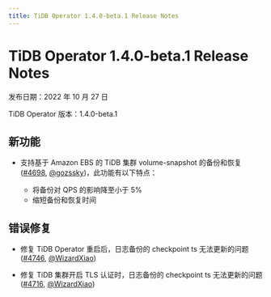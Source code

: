 ```yaml
---
title: TiDB Operator 1.4.0-beta.1 Release Notes
---
```


# TiDB Operator 1.4.0-beta.1 Release Notes

发布日期：2022 年 10 月 27 日

TiDB Operator 版本：1.4.0-beta.1

## 新功能

- 支持基于 Amazon EBS 的 TiDB 集群 volume-snapshot 的备份和恢复 ([#4698](https://github.com/pingcap/tidb-operator/pull/4698), [@gozssky](https://github.com/gozssky))，此功能有以下特点：

    - 将备份对 QPS 的影响降至小于 5%
    - 缩短备份和恢复时间

## 错误修复

- 修复 TiDB Operator 重启后，日志备份的 checkpoint ts 无法更新的问题 ([#4746](https://github.com/pingcap/tidb-operator/pull/4746), [@WizardXiao](https://github.com/WizardXiao))

- 修复 TiDB 集群开启 TLS 认证时，日志备份的 checkpoint ts 无法更新的问题 ([#4716](https://github.com/pingcap/tidb-operator/pull/4716), [@WizardXiao](https://github.com/WizardXiao))
